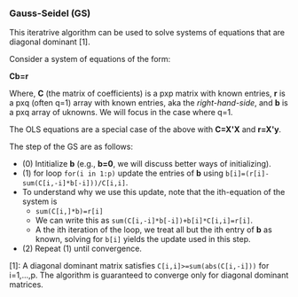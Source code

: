 ### Gauss-Seidel (GS)

This iteratrive algorithm can be used to solve systems of equations that are diagonal dominant [1]. 

Consider a system of equations of the form:  

   **Cb=r**
   
 Where, **C** (the matrix of coefficients) is a pxp matrix with known entries, **r** is a pxq (often q=1) array with known entries, aka the *right-hand-side*, and **b** is a pxq array of uknowns. We will focus in the case where q=1.
 
 The OLS equations are a special case of the above with **C=X'X** and **r=X'y**.
 
 The step of the GS are as follows:
 
   - (0) Intitialize **b** (e.g., **b=0**, we will discuss better ways of initializing).
   - (1) for loop `for(i in 1:p)` update the entries of **b** using  `b[i]=(r[i]-sum(C[i,-i]*b[-i]))/C[i,i]`.  
   - To understand why we use this update, note that the ith-equation of the system is
       - `sum(C[i,]*b)=r[i]` 
       - We can write this as `sum(C[i,-i]*b[-i])+b[i]*C[i,i]=r[i]`. 
       - A the ith iteration of the loop, we treat all but the ith entry of **b** as known, solving for `b[i]` yields the update used in this step.
   - (2) Repeat (1) until convergence.


[1]: A diagonal dominant matrix satisfies `C[i,i]>=sum(abs(C[i,-i]))` for i=1,...,p. The algorithm is guaranteed to converge only for diagonal dominant matrices. 
